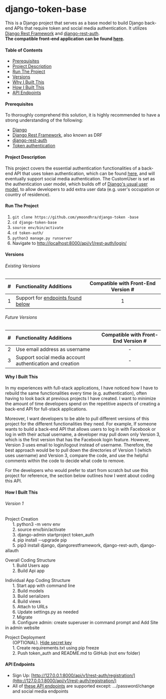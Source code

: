 # django-token-base
This is a Django project that serves as a base model to build Django back-end APIs that require token and social media authentication. It utilizes [Django Rest Framework](https://www.django-rest-framework.org/) and [django-rest-auth](https://github.com/Tivix/django-rest-auth).   
**The compatible front-end application can be found [here](https://github.com/ymoondhra/tokenAuthFront).** 

#### Table of Contents ####
  * [Prerequisites](#Prerequisites)
  * [Project Description](#Project-Description)
  * [Run The Project](#Run-The-Project)
  * [Versions](#Versions)
  * [Why I Built This](#Why-I-Built-This)
  * [How I Built This](#How-I-Built-This)
  * [API Endpoints](#API-Endpoints)     

#### Prerequisites ####
To thoroughly comprehend this solution, it is highly recommended to have a strong understanding of the following:
  * [Django](https://www.djangoproject.com/)
  * [Django Rest Framework](https://www.django-rest-framework.org/), also known as DRF
  * [django-rest-auth](https://github.com/Tivix/django-rest-auth)
  * [Token authentication](https://scotch.io/tutorials/the-ins-and-outs-of-token-based-authentication)     

#### Project Description ####
This project covers the essential authentication functionalities of a back-end API that uses token authentication, which can be found [here](https://django-rest-auth.readthedocs.io/en/latest/api_endpoints.html),
and will eventually support social media authentication. The CustomUser is set as the authentication user model, which builds off of [Django's usual user model](https://docs.djangoproject.com/en/2.2/ref/contrib/auth/), 
to allow developers to add extra user data (e.g. user's occupation or country of residence).        

#### Run The Project ####
1. `git clone https://github.com/ymoondhra/django-token -base`
2. `cd django-token-base`  
3. `source env/bin/activate`
4. `cd token-auth/`
5. `python3 manage.py runserver`
6. Navigate to [http://localhost:8000/api/v1/rest-auth/login/](http://localhost:8000/api/v1/rest-auth/login/)    

#### Versions ####

###### Existing Versions ######
|  #  | Functionality Additions | Compatible with Front-End Version # |  
|:---:| :---------------------- | :---------------------------------: |  
|  1  | Support for [endpoints found below](#API-Endpoints) |    1    | 

###### Future Versions ######
|  #  | Functionality Additions | Compatible with Front-End Version # |  
|:---:| :---------------------- | :---------------------------------: |  
|  2  | Use email address as username |            -                  |
|  3  | Support social media account authentication and creation | -  | 

#### Why I Built This ####
In my experiences with full-stack applications, I have noticed how I have to rebuild the same functionalities every time (e.g. authentication), often having to look back at previous projects I have created. I want to minimize the amount of time developers spend on the repetitive aspects of creating a back-end API for full-stack applications.     

Moreover, I want developers to be able to pull different versions of this project for the different functionalities they need. For example,
If someone wants to build a back-end API that allows users to log in with Facebook or log in with their actual username, a developer
may pull down only Version 3, which is the first version that has the Facebook login feature. 
However, Version 3 uses email to login/logout instead of username. Therefore, the best approach would be to pull down 
the directories of Version 1 (which uses username) and Version 3, compare the code, and use the helpful comments within the code
to decide what code to remove.

For the developers who would prefer to start from scratch but use this project for reference, the section below outlines how I went about coding this API.

#### How I Built This ####

###### Version 1 ######
Project Creation  
&nbsp;&nbsp;&nbsp;&nbsp;&nbsp;&nbsp;1. python3 -m venv env  
&nbsp;&nbsp;&nbsp;&nbsp;&nbsp;&nbsp;2. source env/bin/activate  
&nbsp;&nbsp;&nbsp;&nbsp;&nbsp;&nbsp;3. django-admin startproject token_auth  
&nbsp;&nbsp;&nbsp;&nbsp;&nbsp;&nbsp;4. pip install --upgrade pip  
&nbsp;&nbsp;&nbsp;&nbsp;&nbsp;&nbsp;5. pip3 install django, djangorestframework, django-rest-auth, django-allauth  

Overall Coding Structure  
&nbsp;&nbsp;&nbsp;&nbsp;&nbsp;&nbsp;1. Build Users app  
&nbsp;&nbsp;&nbsp;&nbsp;&nbsp;&nbsp;2. Build Api app  

Individual App Coding Structure  
&nbsp;&nbsp;&nbsp;&nbsp;&nbsp;&nbsp;1. Start app with command line  
&nbsp;&nbsp;&nbsp;&nbsp;&nbsp;&nbsp;2. Build models  
&nbsp;&nbsp;&nbsp;&nbsp;&nbsp;&nbsp;3. Build serializers  
&nbsp;&nbsp;&nbsp;&nbsp;&nbsp;&nbsp;4. Build views  
&nbsp;&nbsp;&nbsp;&nbsp;&nbsp;&nbsp;5. Attach to URLs  
&nbsp;&nbsp;&nbsp;&nbsp;&nbsp;&nbsp;6. Update settings.py as needed  
&nbsp;&nbsp;&nbsp;&nbsp;&nbsp;&nbsp;7. Migrate  
&nbsp;&nbsp;&nbsp;&nbsp;&nbsp;&nbsp;8. Configure admin: create superuser in command prompt and Add Site in admin website

Project Deployment  
&nbsp;&nbsp;&nbsp;&nbsp;&nbsp;&nbsp;(OPTIONAL). [Hide secret key](https://stackoverflow.com/questions/4906977/how-to-access-environment-variable-values)  
&nbsp;&nbsp;&nbsp;&nbsp;&nbsp;&nbsp;1. Create requirements.txt using pip freeze    
&nbsp;&nbsp;&nbsp;&nbsp;&nbsp;&nbsp;2. Push token_auth and README.md to GitHub (not env folder)


#### API Endpoints ####
  * Sign Up: [http://127.0.0.1:8000/api/v1/rest-auth/registration/](http://127.0.0.1:8000/api/v1/rest-auth/registration/)
  * All of [these API endpoints](https://django-rest-auth.readthedocs.io/en/latest/api_endpoints.html) are supported except: .../password/change and social media endpoints

